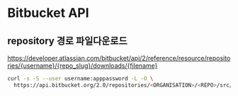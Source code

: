 # Bitbucket API

## repository 경로 파일다운로드

<https://developer.atlassian.com/bitbucket/api/2/reference/resource/repositories/{username}/{repo_slug}/downloads/{filename}>

```sh
curl -s -S --user username:apppassword -L -O \
  https://api.bitbucket.org/2.0/repositories/<ORGANISATION>/<REPO>/src/master/<FOLDER>/<FILE>
```
